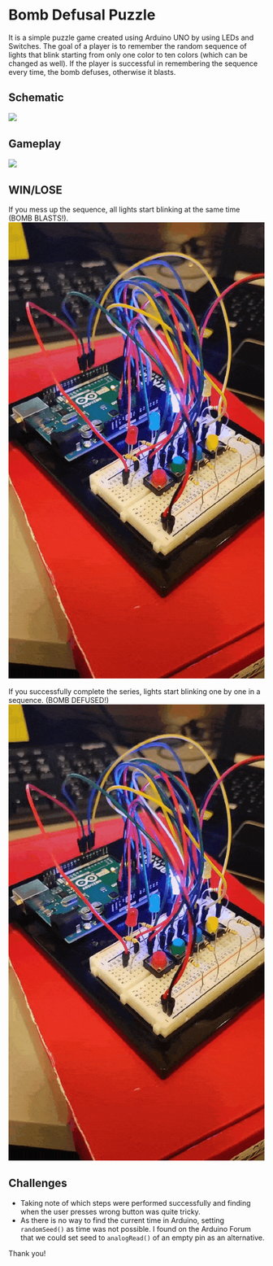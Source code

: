# Bomb Defusal Puzzle
It is a simple puzzle game created using Arduino UNO by using LEDs and Switches. The goal of a player is to remember the random sequence of lights that blink starting from only one color to ten colors (which can be changed as well). If the player is successful in remembering the sequence every time, the bomb defuses, otherwise it blasts.

## Schematic
![](images/schematic.jpg)


## Gameplay
![](images/gameplay.gif)


## WIN/LOSE
If you mess up the sequence, all lights start blinking at the same time (BOMB BLASTS!).
![](images/success.gif)


If you successfully complete the series, lights start blinking one by one in a sequence. (BOMB DEFUSED!)
![](images/success.gif)


## Challenges
- Taking note of which steps were performed successfully and finding when the user presses wrong button was quite tricky.
- As there is no way to find the current time in Arduino, setting ```randomSeed()``` as time was not possible. I found on the Arduino Forum that we could set seed to ```analogRead()``` of an empty pin as an alternative.

Thank you!
